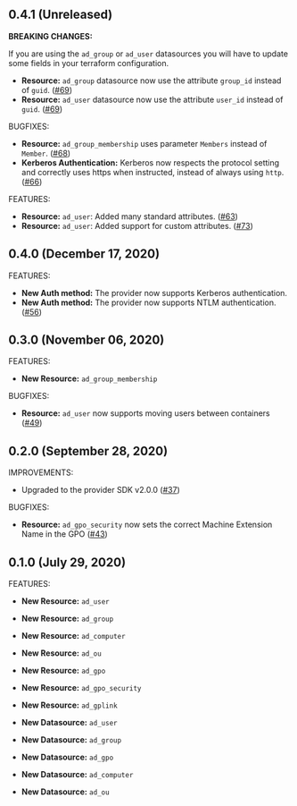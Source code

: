 ## 0.4.1 (Unreleased)

**BREAKING CHANGES:**

If you are using the `ad_group` or `ad_user` datasources you will have to update some fields in your terraform configuration.

* **Resource:** `ad_group` datasource now use the attribute `group_id` instead of `guid`. ([#69](https://github.com/hashicorp/terraform-provider-ad/pull/69))
* **Resource:** `ad_user` datasource now use the attribute `user_id` instead of `guid`. ([#69](https://github.com/hashicorp/terraform-provider-ad/pull/69))

BUGFIXES:
* **Resource:** `ad_group_membership` uses parameter `Members` instead of `Member`. ([#68](https://github.com/hashicorp/terraform-provider-ad/pull/68))
* **Kerberos Authentication:** Kerberos now respects the protocol setting and correctly uses https when instructed, instead of always using `http`. ([#66](https://github.com/hashicorp/terraform-provider-ad/pull/66))

FEATURES:
* **Resource:** `ad_user`: Added many standard attributes. ([#63](https://github.com/hashicorp/terraform-provider-ad/pull/63))
* **Resource:** `ad_user`: Added support for custom attributes. ([#73](https://github.com/hashicorp/terraform-provider-ad/pull/73))

## 0.4.0 (December 17, 2020)

FEATURES:
* **New Auth method:** The provider now supports Kerberos authentication.
* **New Auth method:** The provider now supports NTLM authentication. ([#56](https://github.com/hashicorp/terraform-provider-ad/pull/56))

## 0.3.0 (November 06, 2020)

FEATURES:
* **New Resource:** `ad_group_membership`

BUGFIXES:
* **Resource:** `ad_user` now supports moving users between containers ([#49](https://github.com/hashicorp/terraform-provider-ad/pull/49))

## 0.2.0 (September 28, 2020)

IMPROVEMENTS:
* Upgraded to the provider SDK v2.0.0 ([#37](https://github.com/hashicorp/terraform-provider-ad/pull/37))

BUGFIXES:
* **Resource:** `ad_gpo_security` now sets the correct Machine Extension Name in the GPO ([#43](https://github.com/hashicorp/terraform-provider-ad/pull/43/))

## 0.1.0 (July 29, 2020)

FEATURES:

* **New Resource:** `ad_user`
* **New Resource:** `ad_group`
* **New Resource:** `ad_computer`
* **New Resource:** `ad_ou`
* **New Resource:** `ad_gpo`
* **New Resource:** `ad_gpo_security`
* **New Resource:** `ad_gplink`

* **New Datasource:**   `ad_user`
* **New Datasource:**   `ad_group`
* **New Datasource:**   `ad_gpo`
* **New Datasource:**   `ad_computer`
* **New Datasource:**   `ad_ou`
